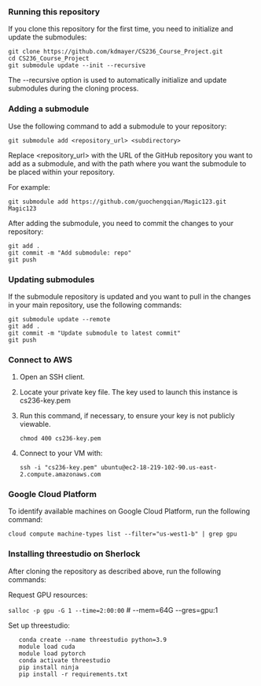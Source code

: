 ### Running this repository

If you clone this repository for the first time, you need to initialize and update the submodules:

```
git clone https://github.com/kdmayer/CS236_Course_Project.git
cd CS236_Course_Project
git submodule update --init --recursive
```

The --recursive option is used to automatically initialize and update submodules during the cloning process.

### Adding a submodule

Use the following command to add a submodule to your repository:

```
git submodule add <repository_url> <subdirectory>
```

Replace <repository_url> with the URL of the GitHub repository you want to add as a submodule, and <subdirectory> with the path where you want the submodule to be placed within your repository.

For example:

```
git submodule add https://github.com/guochengqian/Magic123.git Magic123
```

After adding the submodule, you need to commit the changes to your repository:

```
git add .
git commit -m "Add submodule: repo"
git push
```

### Updating submodules

If the submodule repository is updated and you want to pull in the changes in your main repository, use the following commands:

```
git submodule update --remote
git add .
git commit -m "Update submodule to latest commit"
git push
```

### Connect to AWS

1. Open an SSH client.

2. Locate your private key file. The key used to launch this instance is cs236-key.pem

3. Run this command, if necessary, to ensure your key is not publicly viewable.

    ```chmod 400 cs236-key.pem```

4. Connect to your VM with:

    ```ssh -i "cs236-key.pem" ubuntu@ec2-18-219-102-90.us-east-2.compute.amazonaws.com```

### Google Cloud Platform

To identify available machines on Google Cloud Platform, run the following command:

```cloud compute machine-types list --filter="us-west1-b" | grep gpu```

### Installing threestudio on Sherlock

After cloning the repository as described above, run the following commands:

Request GPU resources: 

   ```salloc -p gpu -G 1 --time=2:00:00``` # --mem=64G --gres=gpu:1

Set up threestudio:

   ```
      conda create --name threestudio python=3.9
      module load cuda
      module load pytorch
      conda activate threestudio
      pip install ninja
      pip install -r requirements.txt
   ```